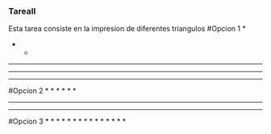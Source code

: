 ### TareaII
Esta tarea consiste en la impresion de diferentes triangulos
#Opcion 1
*
* *
* * *
* * * *
* * * * *
#Opcion 2
        *
      * *
    * * *
  * * * *
* * * * *
#Opcion 3
    * * * * *
      * * * *
        * * *
          * *
            *
